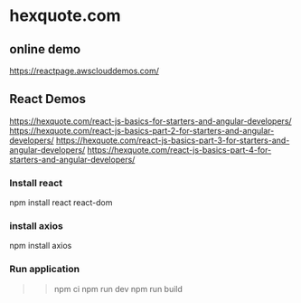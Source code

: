 # hexquote.com

## online demo
https://reactpage.awsclouddemos.com/

## React Demos
https://hexquote.com/react-js-basics-for-starters-and-angular-developers/
https://hexquote.com/react-js-basics-part-2-for-starters-and-angular-developers/
https://hexquote.com/react-js-basics-part-3-for-starters-and-angular-developers/
https://hexquote.com/react-js-basics-part-4-for-starters-and-angular-developers/

### Install react
npm install react react-dom

### install axios
npm install axios


### Run application
>>npm ci
>>npm run dev
>>npm run build